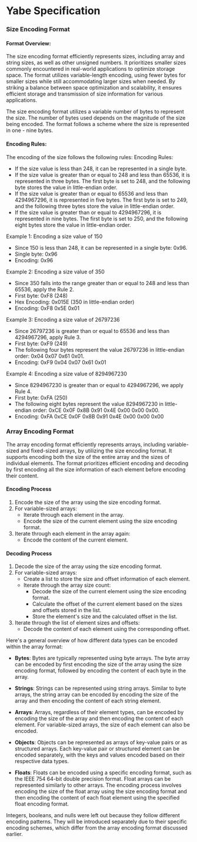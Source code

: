 # Yabe Specification

### Size Encoding Format

#### Format Overview:

The size encoding format efficiently represents sizes, including array and string sizes, as well as other unsigned numbers. It prioritizes smaller sizes commonly encountered in real-world applications to optimize storage space. The format utilizes variable-length encoding, using fewer bytes for smaller sizes while still accommodating larger sizes when needed. By striking a balance between space optimization and scalability, it ensures efficient storage and transmission of size information for various applications.

The size encoding format utilizes a variable number of bytes to represent the size. The number of bytes used depends on the magnitude of the size being encoded. The format follows a scheme where the size is represented in one - nine bytes.

#### Encoding Rules:

The encoding of the size follows the following rules:
Encoding Rules:

- If the size value is less than 248, it can be represented in a single byte.
- If the size value is greater than or equal to 248 and less than 65536, it is represented in three bytes. The first byte is set to 248, and the following byte stores the value in little-endian order.
- If the size value is greater than or equal to 65536 and less than 4294967296, it is represented in five bytes. The first byte is set to 249, and the following three bytes store the value in little-endian order.
- If the size value is greater than or equal to 4294967296, it is represented in nine bytes. The first byte is set to 250, and the following eight bytes store the value in little-endian order.

Example 1: Encoding a size value of 150
- Since 150 is less than 248, it can be represented in a single byte: 0x96.
- Single byte: 0x96
- Encoding: 0x96

Example 2: Encoding a size value of 350
- Since 350 falls into the range greater than or equal to 248 and less than 65536, apply the Rule 2.
- First byte: 0xF8 (248)
- Hex Encoding: 0x015E (350 in little-endian order)
- Encoding: 0xF8 0x5E 0x01

Example 3: Encoding a size value of 26797236
- Since 26797236 is greater than or equal to 65536 and less than 4294967296, apply Rule 3.
- First byte: 0xF9 (249)
- The following four bytes represent the value 26797236 in little-endian order: 0x04 0x07 0x61 0x01.
- Encoding: 0xF9 0x04 0x07 0x61 0x01

Example 4: Encoding a size value of 8294967230
- Since 8294967230 is greater than or equal to 4294967296, we apply Rule 4.
- First byte: 0xFA (250)
- The following eight bytes represent the value 8294967230 in little-endian order: 0xCE 0x0F 0x8B 0x91 0x4E 0x00 0x00 0x00.
- Encoding: 0xFA 0xCE 0x0F 0x8B 0x91 0x4E 0x00 0x00 0x00

### Array Encoding Format

The array encoding format efficiently represents arrays, including variable-sized and fixed-sized arrays, by utilizing the size encoding format. It supports encoding both the size of the entire array and the sizes of individual elements. The format prioritizes efficient encoding and decoding by first encoding all the size information of each element before encoding their content.

#### Encoding Process

1. Encode the size of the array using the size encoding format.
2. For variable-sized arrays:
   - Iterate through each element in the array.
   - Encode the size of the current element using the size encoding format.
3. Iterate through each element in the array again:
   - Encode the content of the current element.

#### Decoding Process

1. Decode the size of the array using the size encoding format.
2. For variable-sized arrays:
   - Create a list to store the size and offset information of each element.
   - Iterate through the array size count:
     - Decode the size of the current element using the size encoding format.
     - Calculate the offset of the current element based on the sizes and offsets stored in the list.
     - Store the element's size and the calculated offset in the list.
3. Iterate through the list of element sizes and offsets:
   - Decode the content of each element using the corresponding offset.

Here's a general overview of how different data types can be encoded within the array format:

- **Bytes**: Bytes are typically represented using byte arrays. The byte array can be encoded by first encoding the size of the array using the size encoding format, followed by encoding the content of each byte in the array.

- **Strings**: Strings can be represented using string arrays. Similar to byte arrays, the string array can be encoded by encoding the size of the array and then encoding the content of each string element.

- **Arrays**: Arrays, regardless of their element types, can be encoded by encoding the size of the array and then encoding the content of each element. For variable-sized arrays, the size of each element can also be encoded.

- **Objects**: Objects can be represented as arrays of key-value pairs or as structured arrays. Each key-value pair or structured element can be encoded separately, with the keys and values encoded based on their respective data types.

- **Floats**: Floats can be encoded using a specific encoding format, such as the IEEE 754 64-bit double precision format. Float arrays can be represented similarly to other arrays. The encoding process involves encoding the size of the float array using the size encoding format and then encoding the content of each float element using the specified float encoding format.

Integers, booleans, and nulls were left out because they follow different encoding patterns. They will be introduced separately due to their specific encoding schemes, which differ from the array encoding format discussed earlier.
